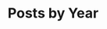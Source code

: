 ---
title: "Posts by Year"
permalink: /posts/
layout: posts
author_profile: true
classes: wide
sidebar:
  nav: "site_sidebar"
---